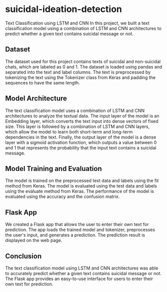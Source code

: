 # suicidal-ideation-detection
Text Classification using LSTM and CNN
In this project, we built a text classification model using a combination of LSTM and CNN architectures to predict whether a given text contains suicidal message or not.

## Dataset
The dataset used for this project contains texts of suicidal and non-suicidal chats, which are labeled as 0 and 1. The dataset is loaded using pandas and separated into the text and label columns. The text is preprocessed by tokenizing the text using the Tokenizer class from Keras and padding the sequences to have the same length.

## Model Architecture
The text classification model uses a combination of LSTM and CNN architectures to analyze the textual data. The input layer of the model is an Embedding layer, which converts the text input into dense vectors of fixed size. This layer is followed by a combination of LSTM and CNN layers, which allow the model to learn both short-term and long-term dependencies in the text. Finally, the output layer of the model is a dense layer with a sigmoid activation function, which outputs a value between 0 and 1 that represents the probability that the input text contains a suicidal message.

## Model Training and Evaluation
The model is trained on the preprocessed text data and labels using the fit method from Keras. The model is evaluated using the test data and labels using the evaluate method from Keras. The performance of the model is evaluated using the accuracy and the confusion matrix.

## Flask App
We created a Flask app that allows the user to enter their own text for prediction. The app loads the trained model and tokenizer, preprocesses the user's input, and generates a prediction. The prediction result is displayed on the web page.

## Conclusion
The text classification model using LSTM and CNN architectures was able to accurately predict whether a given text contains suicidal message or not. The Flask app provides an easy-to-use interface for users to enter their own text for prediction.



